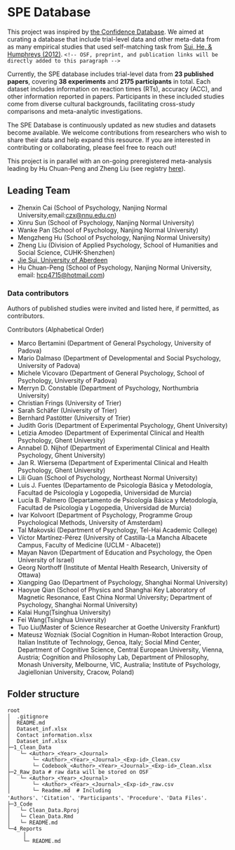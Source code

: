 # SPE Database

This project was inspired by [the Confidence Database](https://doi.org/10.1038/s41562-019-0813-1). We aimed at curating a database that include trial-level data and other meta-data from as many empirical studies that used self-matching task from [Sui, He, &amp; Humphreys (2012)](http://www.ncbi.nlm.nih.gov/pubmed/22963229). `<!-- OSF, preprint, and publication links will be directly added to this paragraph -->`

Currently, the SPE database includes trial-level data from **23 published papers**, covering **38 experiments** and **2175 participants** in total. Each dataset includes information on reaction times (RTs), accuracy (ACC), and other information reported in papers. Participants in these included studies come from diverse cultural backgrounds, facilitating cross-study comparisons and meta-analytic investigations.

The SPE Database is continuously updated as new studies and datasets become available. We welcome contributions from researchers who wish to share their data and help expand this resource. If you are interested in contributing or collaborating, please feel free to reach out!

This project is in parallel with an on-going preregistered meta-analysis leading by Hu Chuan-Peng and Zheng Liu (see registry [here](https://osf.io/euqmf)).

## Leading Team

- Zhenxin Cai (School of Psychology, Nanjing Normal University,email:[czx@nnu.edu.cn](czx@nnu.edu.cn))
- Xinru Sun (School of Psychology, Nanjing Normal University)
- Wanke Pan (School of Psychology, Nanjing Normal University)
- Mengzheng Hu (School of Psychology, Nanjing Normal University)
- Zheng Liu (Division of Applied Psychology, School of Humanities and Social Science, CUHK-Shenzhen)
- [Jie Sui, University of Aberdeen](https://www.abdn.ac.uk/people/jie.sui)
- Hu Chuan-Peng (School of Psychology, Nanjing Normal University, email: [hcp4715@hotmail.com](hcp4715@hotmail.com))

### Data contributors

Authors of published studies were invited and listed here, if permitted, as contributors.

Contributors (Alphabetical Order)

- Marco Bertamini (Department of General Psychology, University of Padova)
- Mario Dalmaso (Department of Developmental and Social Psychology, University of Padova)
- Michele Vicovaro (Department of General Psychology, School of Psychology, University of Padova)
- Merryn D. Constable (Department of Psychology, Northumbria University)
- Christian Frings (University of Trier)
- Sarah Schäfer (University of Trier)
- Bernhard Pastötter (University of Trier)
- Judith Goris (Department of Experimental Psychology, Ghent University)
- Letizia Amodeo (Department of Experimental Clinical and Health Psychology, Ghent University)
- Annabel D. Nijhof (Department of Experimental Clinical and Health Psychology, Ghent University)
- Jan R. Wiersema (Department of Experimental Clinical and Health Psychology, Ghent University)
- Lili Guan (School of Psychology, Northeast Normal University)
- Luis J. Fuentes (Departamento de Psicología Básica y Metodología, Facultad de Psicología y Logopedia, Universidad de Murcia)
- Lucía B. Palmero (Departamento de Psicología Básica y Metodología, Facultad de Psicología y Logopedia, Universidad de Murcia)
- Ivar Kolvoort (Department of Psychology, Programme Group Psychological Methods, University of Amsterdam)
- Tal Makovski (Department of Psychology, Tel-Hai Academic College)
- Víctor Martínez-Pérez (University of Castilla-La Mancha Albacete Campus, Faculty of Medicine (UCLM - Albacete))
- Mayan Navon (Department of Education and Psychology, the Open University of Israel)
- Georg Northoff (Institute of Mental Health Research, University of Ottawa)
- Xiangping Gao (Department of Psychology, Shanghai Normal University)
- Haoyue Qian (School of Physics and Shanghai Key Laboratory of Magnetic Resonance, East China Normal University; Department of Psychology, Shanghai Normal University)
- Kalai Hung(Tsinghua University)
- Fei Wang(Tsinghua University)
- Tuo Liu(Master of Science Researcher at Goethe University Frankfurt)
- Mateusz Wozniak (Social Cognition in Human-Robot Interaction Group, Italian Institute of Technology, Genoa, Italy; Social Mind Center, Department of Cognitive Science, Central European University, Vienna, Austria; Cognition and Philosophy Lab, Department of Philosophy, Monash University, Melbourne, VIC, Australia; Institute of Psychology, Jagiellonian University, Cracow, Poland)

## Folder structure

```
root
│  .gitignore
│  README.md
│  Dataset_inf.xlsx 
│  Contact information.xlsx
│  Dataset_inf.xlsx 
├─1_Clean_Data 
│   └─ <Author>_<Year>_<Journal>
│       └─ <Author>_<Year>_<Journal>_<Exp-id>_Clean.csv
│       └─ Codebook_<Author>_<Year>_<Journal>_<Exp-id>_Clean.xlsx
├─2_Raw_Data # raw data will be stored on OSF
│   └─ <Author>_<Year>_<Journal>
│       └─ <Author>_<Year>_<Journal>_<Exp-id>_raw.csv
│       └─ Readme.md  # Including 'Authors'、'Citation'、'Participants'、'Procedure'、'Data Files'.
├─3_Code
│   └─ Clean_Data.Rproj
│   └─ Clean_Data.Rmd
│   └─ README.md
└─4_Reports
     │
     └─ README.md
```
